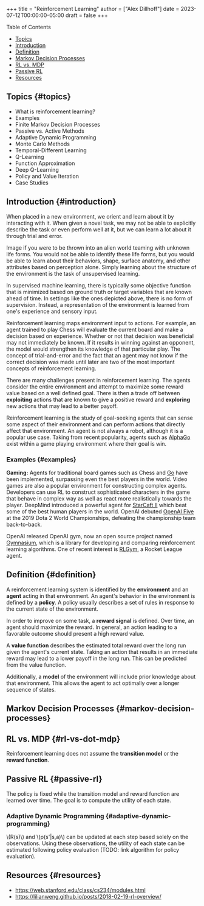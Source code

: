 +++
title = "Reinforcement Learning"
author = ["Alex Dillhoff"]
date = 2023-07-12T00:00:00-05:00
draft = false
+++

<div class="ox-hugo-toc toc">

<div class="heading">Table of Contents</div>

- [Topics](#topics)
- [Introduction](#introduction)
- [Definition](#definition)
- [Markov Decision Processes](#markov-decision-processes)
- [RL vs. MDP](#rl-vs-dot-mdp)
- [Passive RL](#passive-rl)
- [Resources](#resources)

</div>
<!--endtoc-->



## Topics {#topics}

-   What is reinforcement learning?
-   Examples
-   Finite Markov Decision Processes
-   Passive vs. Active Methods
-   Adaptive Dynamic Programming
-   Monte Carlo Methods
-   Temporal-Different Learning
-   Q-Learning
-   Function Approximation
-   Deep Q-Learning
-   Policy and Value Iteration
-   Case Studies


## Introduction {#introduction}

When placed in a new environment, we orient and learn about it by interacting with it.
When given a novel task, we may not be able to explicitly describe the task or even perform well at it, but we can learn a lot about it through trial and error.

Image if you were to be thrown into an alien world teaming with unknown life forms.
You would not be able to identify these life forms, but you would be able to learn about their behaviors, shape, surface anatomy, and other attributes based on perception alone.
Simply learning about the structure of the environment is the task of unsupervised learning.

In supervised machine learning, there is typically some objective function that is minimized based on ground truth or target variables that are known ahead of time.
In settings like the ones depicted above, there is no form of supervision.
Instead, a representation of the environment is learned from one's experience and sensory input.

Reinforcement learning maps environment input to actions.
For example, an agent trained to play Chess will evaluate the current board and make a decision based on experience.
Whether or not that decision was beneficial may not immediately be known.
If it results in winning against an opponent, the model would strengthen its knowledge of that particular play.
The concept of trial-and-error and the fact that an agent may not know if the correct decision was made until later are two of the most important concepts of reinforcement learning.

There are many challenges present in reinforcement learning.
The agents consider the entire environment and attempt to maximize some reward value based on a well defined goal.
There is then a trade off between **exploiting** actions that are known to give a positive reward and **exploring** new actions that may lead to a better payoff.

Reinforcement learning is the study of goal-seeking agents that can sense some aspect of their environment and can perform actions that directly affect that environment. An agent is not always a robot, although it is a popular use case. Taking from recent popularity, agents such as [AlphaGo](<https://www.deepmind.com/research/highlighted-research/alphago>) exist within a game playing environment where their goal is win.


### Examples {#examples}

**Gaming:** Agents for traditional board games such as Chess and [Go](<https://www.deepmind.com/research/highlighted-research/alphago>) have been implemented, surpassing even the best players in the world. Video games are also a popular environment for constructing complex agents. Developers can use RL to construct sophisticated characters in the game that behave in complex way as well as react more realistically towards the player. DeepMind introduced a powerful agent for [StarCaft II](<https://www.deepmind.com/blog/alphastar-mastering-the-real-time-strategy-game-starcraft-ii>) which beat some of the best human players in the world. OpenAI debuted [OpenAI Five](<https://openai.com/research/openai-five-defeats-dota-2-world-champions>) at the 2019 Dota 2 World Championships, defeating the championship team back-to-back.

OpenAI released OpenAI gym, now an open source project named [Gymnasium](<https://github.com/Farama-Foundation/Gymnasium>), which is a library for developing and comparing reinforcement learning algorithms. One of recent interest is [RLGym](<https://www.twitch.tv/rlgym>), a Rocket League agent.


## Definition {#definition}

A reinforcement learning system is identified by the **environment** and an **agent** acting in that environment.
An agent's behavior in the environment is defined by a **policy**.
A policy usually describes a set of rules in response to the current state of the environment.

In order to improve on some task, a **reward signal** is defined.
Over time, an agent should maximize the reward.
In general, an action leading to a favorable outcome should present a high reward value.

A **value function** describes the estimated total reward over the long run given the agent's current state.
Taking an action that results in an immediate reward may lead to a lower payoff in the long run.
This can be predicted from the value function.

Additionally, a **model** of the environment will include prior knowledge about that environment.
This allows the agent to act optimally over a longer sequence of states.


## Markov Decision Processes {#markov-decision-processes}


## RL vs. MDP {#rl-vs-dot-mdp}

Reinforcement learning does not assume the **transition model** or the **reward function**.


## Passive RL {#passive-rl}

The policy is fixed while the transition model and reward function are learned over time.
The goal is to compute the utility of each state.


### Adaptive Dynamic Programming {#adaptive-dynamic-programming}

\\(R(s)\\) and \\(p(s'|s,a)\\) can be updated at each step based solely on the observations.
Using these observations, the utility of each state can be estimated following policy evaluation (TODO: link algorithm for policy evaluation).


## Resources {#resources}

-   <https://web.stanford.edu/class/cs234/modules.html>
-   <https://lilianweng.github.io/posts/2018-02-19-rl-overview/>
